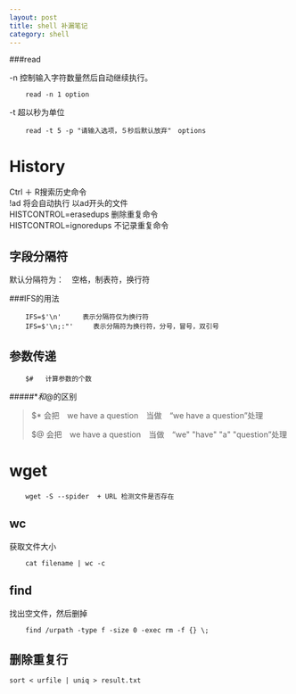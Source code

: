 ```yaml
---
layout: post
title: shell 补漏笔记
category: shell
---
```



###read

-n 控制输入字符数量然后自动继续执行。

        read -n 1 option

-t 超以秒为单位

        read -t 5 -p "请输入选项，５秒后默认放弃"　options


History
======

  Ctrl ＋ R搜索历史命令<br>
  !ad    将会自动执行 以ad开头的文件<br>
  HISTCONTROL=erasedups  删除重复命令<br>
  HISTCONTROL=ignoredups 不记录重复命令<br>

字段分隔符
-----
 默认分隔符为：　空格，制表符，换行符

###IFS的用法

        IFS=$'\n'  　　表示分隔符仅为换行符
        IFS=$'\n;:"'     表示分隔符为换行符，分号，冒号，双引号

参数传递
----

        $#   计算参数的个数

#####$*和$@的区别

> $* 会把　we have a question　当做　“we have a question”处理
>
> $@ 会把　we have a question　当做　“we" "have" "a" "question”处理

wget
=======

		wget -S --spider  + URL 检测文件是否存在

wc
------

获取文件大小

		cat filename | wc -c

find
-----

找出空文件，然后删掉

		find /urpath -type f -size 0 -exec rm -f {} \;

删除重复行
-------

    sort < urfile | uniq > result.txt